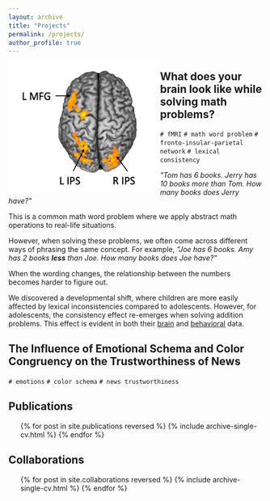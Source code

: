 ```yaml
---
layout: archive
title: "Projects"
permalink: /projects/
author_profile: true
---
```



<img align="left" width="300" src='/images/wholebrain_interaction.jpg'>

What does your brain look like while solving math problems?
-----
`# fMRI` `# math word problem` `# fronto-insular-parietal network` `# lexical consistency`


*"Tom has 6 books. Jerry has 10 books more than Tom. How many books does Jerry have?"*

This is a common math word problem where we apply abstract math operations to real-life situations.

However, when solving these problems, we often come across different ways of phrasing the same concept. For example, *"Joe has 6 books. Amy has 2 books **less** than Joe. How many books does Joe have?"*

When the wording changes, the relationship between the numbers becomes harder to figure out.

We discovered a developmental shift, where children are more easily affected by lexical inconsistencies compared to adolescents. However, for adolescents, the consistency effect re-emerges when solving addition problems. This effect is evident in both their [brain](https://cocoyamo.github.io/publications/2024-04-15-age-related_differences_in_brain_responses_in_mathematical_problem-solving_among_children_and_adolescents)  and [behavioral](https://cocoyamo.github.io/publications/2022-10-15-development-of-operation-specific-lexical-consistency-effect-in-arithmetic-word-problem-solving) data.


The Influence of Emotional Schema and Color Congruency on the Trustworthiness of News
-----
`# emotions` `# color schema` `# news trustworthiness`



Publications
-----
  <ul>{% for post in site.publications reversed %}
    {% include archive-single-cv.html %}
  {% endfor %}</ul>

Collaborations
-----
  <ul>{% for post in site.collaborations reversed %}
    {% include archive-single-cv.html %}
  {% endfor %}</ul>

